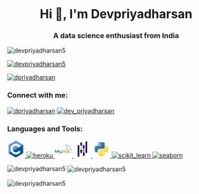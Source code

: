 <h1 align="center">Hi 👋, I'm Devpriyadharsan</h1>
<h3 align="center">A data science enthusiast from India</h3>

<p align="left"> <img src="https://komarev.com/ghpvc/?username=devpriyadharsan5&label=Profile%20views&color=0e75b6&style=flat" alt="devpriyadharsan5" /> </p>

<p align="left"> <a href="https://github.com/ryo-ma/github-profile-trophy"><img src="https://github-profile-trophy.vercel.app/?username=devpriyadharsan5" alt="devpriyadharsan5" /></a> </p>

<p align="left"> <a href="https://twitter.com/dpriyadharsan" target="blank"><img src="https://img.shields.io/twitter/follow/dpriyadharsan?logo=twitter&style=for-the-badge" alt="dpriyadharsan" /></a> </p>

<h3 align="left">Connect with me:</h3>
<p align="left">
<a href="https://twitter.com/dpriyadharsan" target="blank"><img align="center" src="https://raw.githubusercontent.com/rahuldkjain/github-profile-readme-generator/master/src/images/icons/Social/twitter.svg" alt="dpriyadharsan" height="30" width="40" /></a>
<a href="https://instagram.com/dev_priyadharsan" target="blank"><img align="center" src="https://raw.githubusercontent.com/rahuldkjain/github-profile-readme-generator/master/src/images/icons/Social/instagram.svg" alt="dev_priyadharsan" height="30" width="40" /></a>
</p>

<h3 align="left">Languages and Tools:</h3>
<p align="left"> <a href="https://www.cprogramming.com/" target="_blank" rel="noreferrer"> <img src="https://raw.githubusercontent.com/devicons/devicon/master/icons/c/c-original.svg" alt="c" width="40" height="40"/> </a> <a href="https://heroku.com" target="_blank" rel="noreferrer"> <img src="https://www.vectorlogo.zone/logos/heroku/heroku-icon.svg" alt="heroku" width="40" height="40"/> </a> <a href="https://www.mysql.com/" target="_blank" rel="noreferrer"> <img src="https://raw.githubusercontent.com/devicons/devicon/master/icons/mysql/mysql-original-wordmark.svg" alt="mysql" width="40" height="40"/> </a> <a href="https://pandas.pydata.org/" target="_blank" rel="noreferrer"> <img src="https://raw.githubusercontent.com/devicons/devicon/2ae2a900d2f041da66e950e4d48052658d850630/icons/pandas/pandas-original.svg" alt="pandas" width="40" height="40"/> </a> <a href="https://www.python.org" target="_blank" rel="noreferrer"> <img src="https://raw.githubusercontent.com/devicons/devicon/master/icons/python/python-original.svg" alt="python" width="40" height="40"/> </a> <a href="https://scikit-learn.org/" target="_blank" rel="noreferrer"> <img src="https://upload.wikimedia.org/wikipedia/commons/0/05/Scikit_learn_logo_small.svg" alt="scikit_learn" width="40" height="40"/> </a> <a href="https://seaborn.pydata.org/" target="_blank" rel="noreferrer"> <img src="https://seaborn.pydata.org/_images/logo-mark-lightbg.svg" alt="seaborn" width="40" height="40"/> </a> </p>

<p><img align="left" src="https://github-readme-stats.vercel.app/api/top-langs?username=devpriyadharsan5&show_icons=true&locale=en&layout=compact" alt="devpriyadharsan5" /></p>

<p>&nbsp;<img align="center" src="https://github-readme-stats.vercel.app/api?username=devpriyadharsan5&show_icons=true&locale=en" alt="devpriyadharsan5" /></p>

<p><img align="center" src="https://github-readme-streak-stats.herokuapp.com/?user=devpriyadharsan5&" alt="devpriyadharsan5" /></p>
